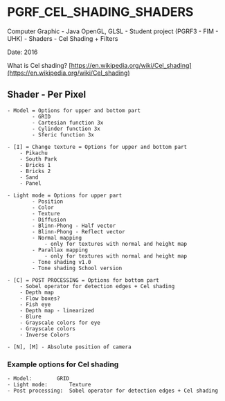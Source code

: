 # PGRF_CEL_SHADING_SHADERS
Computer Graphic - Java OpenGL, GLSL - Student project (PGRF3 - FIM - UHK) - Shaders - Cel Shading + Filters

Date: 2016

What is  Cel shading?
[https://en.wikipedia.org/wiki/Cel_shading](https://en.wikipedia.org/wiki/Cel_shading)


## Shader - Per Pixel

	- Model = Options for upper and bottom part
			- GRID
			- Cartesian function 3x
			- Cylinder function 3x
			- Sferic function 3x
      
	- [I] = Change texture = Options for upper and bottom part
		- Pikachu
		- South Park
		- Bricks 1
		- Bricks 2
		- Sand
		- Panel
    
	- Light mode = Options for upper part
			- Position
			- Color
			- Texture
			- Diffusion
			- Blinn-Phong - Half vector
			- Blinn-Phong - Reflect vector
			- Normal mapping
				- only for textures with normal and height map
			- Parallax mapping
				- only for textures with normal and height map
			- Tone shading v1.0
			- Tone shading School version

	- [C] = POST PROCESSING = Options for bottom part
		- Sobel operator for detection edges + Cel shading
		- Depth map
		- Flow boxes?
		- Fish eye
		- Depth map - linearized
		- Blure
		- Grayscale colors for eye
		- Grayscale colors
		- Inverse Colors

	- [N], [M] - Absolute position of camera


### Example options for Cel shading

	- Model:		GRID
	- Light mode:		Texture
	- Post processing:	Sobel operator for detection edges + Cel shading
